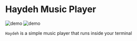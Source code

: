 # Haydeh Music Player

<img src="./assets/deom1.png" alt="demo" >
<img src="./assets/deom2.png" alt="demo" >

`Haydeh` is a simple music player that runs inside your terminal

